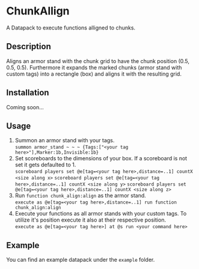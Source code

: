 # ChunkAllign
A Datapack to execute functions alligned to chunks.

## Description
Aligns an armor stand with the chunk grid to have the chunk position (0.5, 0.5, 0.5). Furthermore it expands the marked chunks (armor stand with custom tags) into a rectangle (box) and aligns it with the resulting grid.

## Installation
Coming soon...

## Usage
1. Summon an armor stand with your tags.\
   `summon armor_stand ~ ~ ~ {Tags:["<your tag here>"],Marker:1b,Invisible:1b}`
2. Set scoreboards to the dimensions of your box.
   If a scoreboard is not set it gets defaulted to 1.\
   `scoreboard players set @e[tag=<your tag here>,distance=..1] countX <size along x>`
   `scoreboard players set @e[tag=<your tag here>,distance=..1] countX <size along y>`
   `scoreboard players set @e[tag=<your tag here>,distance=..1] countX <size along z>`
3. Run `function chunk_align:align` as the armor stand.\
   `execute as @e[tag=<your tag here>,distance=..1] run function chunk_align:align`
4. Execute your functions as all armor stands with your custom tags.
   To utilize it's position execute it also at their respective position.\
   `execute as @e[tag=<your tag here>] at @s run <your command here>`
## Example
You can find an example datapack under the `example` folder.